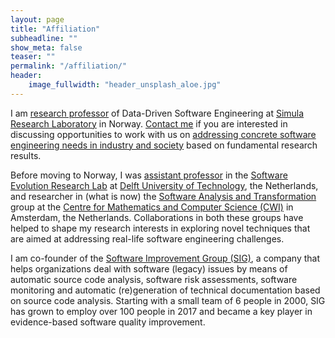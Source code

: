 ```yaml
---
layout: page
title: "Affiliation"
subheadline: ""
show_meta: false
teaser: ""
permalink: "/affiliation/"
header:
    image_fullwidth: "header_unsplash_aloe.jpg"
---
```


I am [research professor][simhome] of Data-Driven Software Engineering at [Simula Research Laboratory][simula] in Norway. [Contact me][contact] if you are interested in discussing opportunities to work with us on [addressing concrete software engineering needs in industry and society][research] based on fundamental research results.

Before moving to Norway, I was [assistant professor][tudhome] in the [Software Evolution Research Lab][swerl] at [Delft University of Technology][tud], the Netherlands, and researcher in (what is now) the [Software Analysis and Transformation][swat] group at the [Centre for Mathematics and Computer Science (CWI)][cwi] in Amsterdam, the Netherlands. Collaborations in both these groups have helped to shape my research interests in exploring novel techniques that are aimed at addressing real-life software engineering challenges. 

I am co-founder of the [Software Improvement Group (SIG)][sig], a company that helps organizations deal with software (legacy) issues by means of automatic source code analysis, software risk assessments, software monitoring and automatic (re)generation of technical documentation based on source code analysis. Starting with a small team of 6 people in 2000, SIG has grown to employ over 100 people in 2017 and became a key player in evidence-based software quality improvement.


[simhome]: http://www.simula.no/people/leon
[simula]: http://www.simula.no/
[research]: /research/
[contact]: /contact/
[tudhome]: http://swerl.tudelft.nl/leon/
[swerl]: http://swerl.tudelft.nl/
[tud]: http://www.tudelft.nl/
[swat]: https://www.cwi.nl/research/groups/software-analysis-and-transformation
[cwi]: http://www.cwi.nl/
[sig]: https://www.sig.eu/en